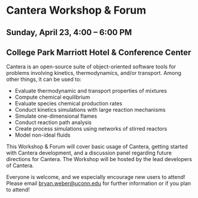 # Cantera Workshop & Forum

## Sunday, April 23, 4:00 – 6:00 PM
## College Park Marriott Hotel & Conference Center

Cantera is an open-source suite of object-oriented software tools for problems involving kinetics,
thermodynamics, and/or transport. Among other things, it can be used to:

* Evaluate thermodynamic and transport properties of mixtures
* Compute chemical equilibrium
* Evaluate species chemical production rates
* Conduct kinetics simulations with large reaction mechanisms
* Simulate one-dimensional flames
* Conduct reaction path analysis
* Create process simulations using networks of stirred reactors
* Model non-ideal fluids

This Workshop & Forum will cover basic usage of Cantera, getting started with Cantera development,
and a discussion panel regarding future directions for Cantera. The Workshop will be hosted by the
lead developers of Cantera.

Everyone is welcome, and we especially encourage new users to attend! Please email
[bryan.weber@uconn.edu](mailto:bryan.weber@uconn.edu) for further information or
if you plan to attend!
